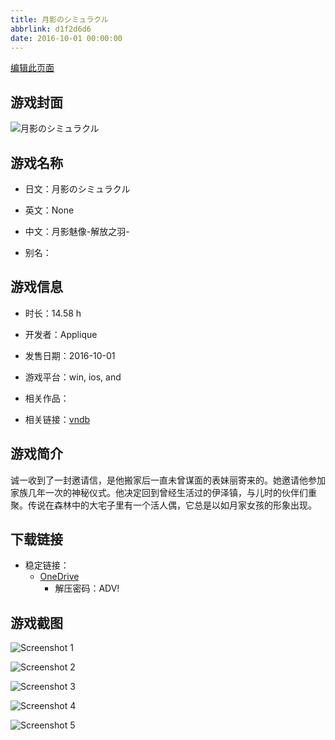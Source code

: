 ```yaml
---
title: 月影のシミュラクル
abbrlink: d1f2d6d6
date: 2016-10-01 00:00:00
---
```

[编辑此页面](https://github.com/ACG-3/ADV3-source/blob/main/source/_posts/games/%E6%9C%88%E5%BD%B1%E3%81%AE%E3%82%B7%E3%83%9F%E3%83%A5%E3%83%A9%E3%82%AF%E3%83%AB.md)

## 游戏封面

![月影のシミュラクル](https://pan.timero.xyz/onedrive/img_lib_001/%E6%9C%88%E5%BD%B1%E3%81%AE%E3%82%B7%E3%83%9F%E3%83%A5%E3%83%A9%E3%82%AF%E3%83%AB_cover.avif)


## 游戏名称

- 日文：月影のシミュラクル
- 英文：None
- 中文：月影魅像-解放之羽-

- 别名：


## 游戏信息

- 时长：14.58 h
- 开发者：Applique
- 发售日期：2016-10-01
- 游戏平台：win, ios, and
- 相关作品：

- 相关链接：[vndb](https://vndb.org/v19964)


## 游戏简介

诚一收到了一封邀请信，是他搬家后一直未曾谋面的表妹丽寄来的。她邀请他参加家族几年一次的神秘仪式。他决定回到曾经生活过的伊泽镇，与儿时的伙伴们重聚。传说在森林中的大宅子里有一个活人偶，它总是以如月家女孩的形象出现。




## 下载链接

- 稳定链接：
    - [OneDrive](https://pan.timero.xyz/onedrive/adv_lib_001/%E6%9C%88%E5%BD%B1%E3%81%AE%E3%82%B7%E3%83%9F%E3%83%A5%E3%83%A9%E3%82%AF%E3%83%AB)
        - 解压密码：ADV!



## 游戏截图


![Screenshot 1](https://pan.timero.xyz/onedrive/img_lib_001/%E6%9C%88%E5%BD%B1%E3%81%AE%E3%82%B7%E3%83%9F%E3%83%A5%E3%83%A9%E3%82%AF%E3%83%AB_Screenshot_1.avif)

![Screenshot 2](https://pan.timero.xyz/onedrive/img_lib_001/%E6%9C%88%E5%BD%B1%E3%81%AE%E3%82%B7%E3%83%9F%E3%83%A5%E3%83%A9%E3%82%AF%E3%83%AB_Screenshot_2.avif)

![Screenshot 3](https://pan.timero.xyz/onedrive/img_lib_001/%E6%9C%88%E5%BD%B1%E3%81%AE%E3%82%B7%E3%83%9F%E3%83%A5%E3%83%A9%E3%82%AF%E3%83%AB_Screenshot_3.avif)

![Screenshot 4](https://pan.timero.xyz/onedrive/img_lib_001/%E6%9C%88%E5%BD%B1%E3%81%AE%E3%82%B7%E3%83%9F%E3%83%A5%E3%83%A9%E3%82%AF%E3%83%AB_Screenshot_4.avif)

![Screenshot 5](https://pan.timero.xyz/onedrive/img_lib_001/%E6%9C%88%E5%BD%B1%E3%81%AE%E3%82%B7%E3%83%9F%E3%83%A5%E3%83%A9%E3%82%AF%E3%83%AB_Screenshot_5.avif)

